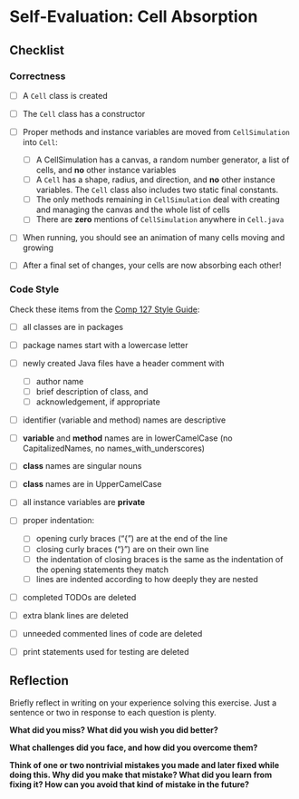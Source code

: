 # Self-Evaluation: Cell Absorption

## Checklist

### Correctness

- [ ] A `Cell` class is created
- [ ] The `Cell` class has a constructor
- [ ] Proper methods and instance variables are moved from `CellSimulation` into `Cell`:
  - [ ] A CellSimulation has a canvas, a random number generator, a list of cells, and **no** other instance variables
  - [ ] A `Cell` has a shape, radius, and direction, and **no** other instance variables. The `Cell` class also includes two static final constants.
  - [ ] The only methods remaining in `CellSimulation` deal with creating and managing the canvas and the whole list of cells
  - [ ] There are **zero** mentions of `CellSimulation` anywhere in `Cell.java`
- [ ] When running, you should see an animation of many cells moving and growing
- [ ] After a final set of changes, your cells are now absorbing each other!


### Code Style

Check these items from the [Comp 127 Style Guide](https://comp127.innig.net/resources/style-guide/):

- [ ] all classes are in packages
- [ ] package names start with a lowercase letter
- [ ] newly created Java files have a header comment with
    - [ ] author name
    - [ ] brief description of class, and
    - [ ] acknowledgement, if appropriate
- [ ] identifier (variable and method) names are descriptive
- [ ] **variable** and **method** names are in lowerCamelCase (no CapitalizedNames, no names\_with\_underscores)
- [ ] **class** names are singular nouns
- [ ] **class** names are in UpperCamelCase
- [ ] all instance variables are **private**
- [ ] proper indentation:
    - [ ] opening curly braces (“{”) are at the end of the line
    - [ ] closing curly braces (“}”) are on their own line
    - [ ] the indentation of closing braces is the same as the indentation of the
      opening statements they match
    - [ ] lines are indented according to how deeply they are nested
- [ ] completed TODOs are deleted
- [ ] extra blank lines are deleted
- [ ] unneeded commented lines of code are deleted
- [ ] print statements used for testing are deleted


## Reflection

Briefly reflect in writing on your experience solving this exercise. Just a
sentence or two in response to each question is plenty.

**What did you miss? What did you wish you did better?**



**What challenges did you face, and how did you overcome them?**



**Think of one or two nontrivial mistakes you made and later fixed while doing this. Why did you make that mistake? What did you learn from fixing it? How can you avoid that kind of mistake in the future?**


